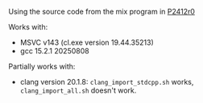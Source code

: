 Using the source code from the mix program in [P2412r0](https://www.open-std.org/jtc1/sc22/wg21/docs/papers/2021/p2412r0.pdf)

Works with:
* MSVC v143 (cl.exe version 19.44.35213)
* gcc 15.2.1 20250808

Partially works with:
* clang version 20.1.8: `clang_import_stdcpp.sh` works, `clang_import_all.sh` doesn't work.
